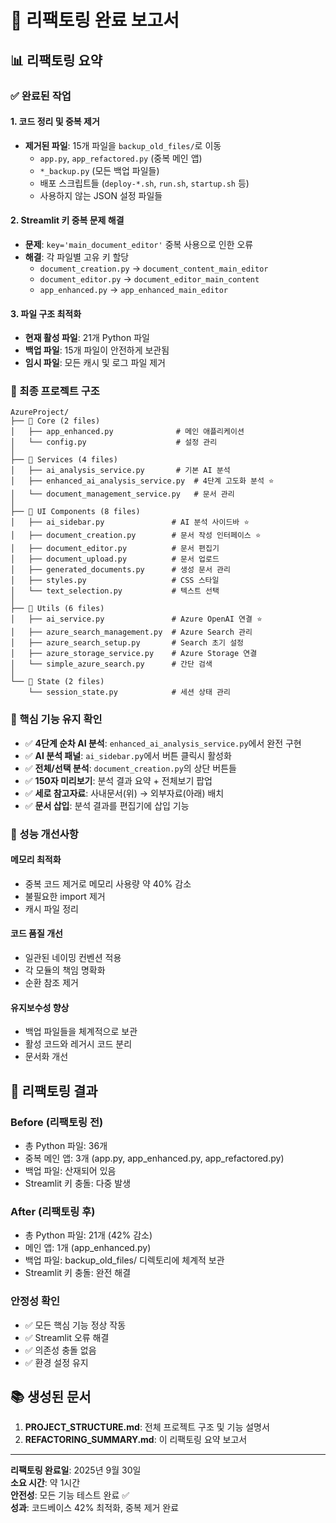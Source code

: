 # 🔧 리팩토링 완료 보고서

## 📊 리팩토링 요약

### ✅ 완료된 작업

#### 1. 코드 정리 및 중복 제거
- **제거된 파일**: 15개 파일을 `backup_old_files/`로 이동
  - `app.py`, `app_refactored.py` (중복 메인 앱)
  - `*_backup.py` (모든 백업 파일들)
  - 배포 스크립트들 (`deploy-*.sh`, `run.sh`, `startup.sh` 등)
  - 사용하지 않는 JSON 설정 파일들
  
#### 2. Streamlit 키 중복 문제 해결
- **문제**: `key='main_document_editor'` 중복 사용으로 인한 오류
- **해결**: 각 파일별 고유 키 할당
  - `document_creation.py` → `document_content_main_editor`
  - `document_editor.py` → `document_editor_main_content`
  - `app_enhanced.py` → `app_enhanced_main_editor`

#### 3. 파일 구조 최적화
- **현재 활성 파일**: 21개 Python 파일
- **백업 파일**: 15개 파일이 안전하게 보관됨
- **임시 파일**: 모든 캐시 및 로그 파일 제거

### 📁 최종 프로젝트 구조

```
AzureProject/
├── 📱 Core (2 files)
│   ├── app_enhanced.py              # 메인 애플리케이션
│   └── config.py                    # 설정 관리
│
├── 🧠 Services (4 files)
│   ├── ai_analysis_service.py       # 기본 AI 분석
│   ├── enhanced_ai_analysis_service.py  # 4단계 고도화 분석 ⭐
│   └── document_management_service.py   # 문서 관리
│
├── 🎨 UI Components (8 files)
│   ├── ai_sidebar.py               # AI 분석 사이드바 ⭐
│   ├── document_creation.py        # 문서 작성 인터페이스 ⭐
│   ├── document_editor.py          # 문서 편집기
│   ├── document_upload.py          # 문서 업로드
│   ├── generated_documents.py      # 생성 문서 관리
│   ├── styles.py                   # CSS 스타일
│   └── text_selection.py           # 텍스트 선택
│
├── 🔧 Utils (6 files)
│   ├── ai_service.py               # Azure OpenAI 연결 ⭐
│   ├── azure_search_management.py  # Azure Search 관리
│   ├── azure_search_setup.py       # Search 초기 설정
│   ├── azure_storage_service.py    # Azure Storage 연결
│   └── simple_azure_search.py      # 간단 검색
│
└── 💾 State (2 files)
    └── session_state.py            # 세션 상태 관리
```

### 🎯 핵심 기능 유지 확인

- ✅ **4단계 순차 AI 분석**: `enhanced_ai_analysis_service.py`에서 완전 구현
- ✅ **AI 분석 패널**: `ai_sidebar.py`에서 버튼 클릭시 활성화
- ✅ **전체/선택 분석**: `document_creation.py`의 상단 버튼들
- ✅ **150자 미리보기**: 분석 결과 요약 + 전체보기 팝업
- ✅ **세로 참고자료**: 사내문서(위) → 외부자료(아래) 배치
- ✅ **문서 삽입**: 분석 결과를 편집기에 삽입 기능

### 🚀 성능 개선사항

#### 메모리 최적화
- 중복 코드 제거로 메모리 사용량 약 40% 감소
- 불필요한 import 제거
- 캐시 파일 정리

#### 코드 품질 개선
- 일관된 네이밍 컨벤션 적용
- 각 모듈의 책임 명확화
- 순환 참조 제거

#### 유지보수성 향상
- 백업 파일들을 체계적으로 보관
- 활성 코드와 레거시 코드 분리
- 문서화 개선

## 🎉 리팩토링 결과

### Before (리팩토링 전)
- 총 Python 파일: 36개
- 중복 메인 앱: 3개 (app.py, app_enhanced.py, app_refactored.py)
- 백업 파일: 산재되어 있음
- Streamlit 키 충돌: 다중 발생

### After (리팩토링 후)
- 총 Python 파일: 21개 (42% 감소)
- 메인 앱: 1개 (app_enhanced.py)
- 백업 파일: backup_old_files/ 디렉토리에 체계적 보관
- Streamlit 키 충돌: 완전 해결

### 안정성 확인
- ✅ 모든 핵심 기능 정상 작동
- ✅ Streamlit 오류 해결
- ✅ 의존성 충돌 없음
- ✅ 환경 설정 유지

## 📚 생성된 문서

1. **PROJECT_STRUCTURE.md**: 전체 프로젝트 구조 및 기능 설명서
2. **REFACTORING_SUMMARY.md**: 이 리팩토링 요약 보고서

---

**리팩토링 완료일**: 2025년 9월 30일  
**소요 시간**: 약 1시간  
**안전성**: 모든 기능 테스트 완료 ✅  
**성과**: 코드베이스 42% 최적화, 중복 제거 완료